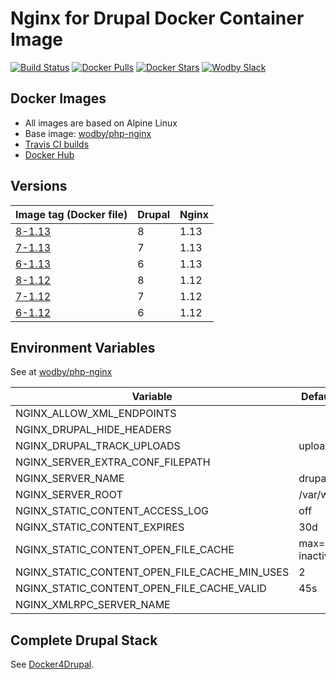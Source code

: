 # Nginx for Drupal Docker Container Image

[![Build Status](https://travis-ci.org/wodby/drupal-nginx.svg?branch=master)](https://travis-ci.org/wodby/drupal-nginx)
[![Docker Pulls](https://img.shields.io/docker/pulls/wodby/drupal-nginx.svg)](https://hub.docker.com/r/wodby/drupal-nginx)
[![Docker Stars](https://img.shields.io/docker/stars/wodby/drupal-nginx.svg)](https://hub.docker.com/r/wodby/drupal-nginx)
[![Wodby Slack](http://slack.wodby.com/badge.svg)](http://slack.wodby.com)

## Docker Images

* All images are based on Alpine Linux
* Base image: [wodby/php-nginx](https://github.com/wodby/php-nginx)
* [Travis CI builds](https://travis-ci.org/wodby/drupal-nginx) 
* [Docker Hub](https://hub.docker.com/r/wodby/drupal-nginx)

## Versions

| Image tag (Docker file)                                                | Drupal | Nginx | 
| ---------------------------------------------------------------------- | ------ | ----- | 
| [8-1.13](https://github.com/wodby/drupal-nginx/tree/master/Dockerfile) | 8      | 1.13  | 
| [7-1.13](https://github.com/wodby/drupal-nginx/tree/master/Dockerfile) | 7      | 1.13  | 
| [6-1.13](https://github.com/wodby/drupal-nginx/tree/master/Dockerfile) | 6      | 1.13  | 
| [8-1.12](https://github.com/wodby/drupal-nginx/tree/master/Dockerfile) | 8      | 1.12  | 
| [7-1.12](https://github.com/wodby/drupal-nginx/tree/master/Dockerfile) | 7      | 1.12  | 
| [6-1.12](https://github.com/wodby/drupal-nginx/tree/master/Dockerfile) | 6      | 1.12  | 

## Environment Variables

See at [wodby/php-nginx](https://github.com/wodby/php-nginx)

| Variable                                      | Default Value          | Description |
| --------------------------------------------- | ---------------------- | ----------- |
| NGINX_ALLOW_XML_ENDPOINTS                     |                        |             |
| NGINX_DRUPAL_HIDE_HEADERS                     |                        |             |
| NGINX_DRUPAL_TRACK_UPLOADS                    | uploads 60s            |             |
| NGINX_SERVER_EXTRA_CONF_FILEPATH              |                        |             |
| NGINX_SERVER_NAME                             | drupal                 |             |
| NGINX_SERVER_ROOT                             | /var/www/html          |             |
| NGINX_STATIC_CONTENT_ACCESS_LOG               | off                    |             |
| NGINX_STATIC_CONTENT_EXPIRES                  | 30d                    |             |
| NGINX_STATIC_CONTENT_OPEN_FILE_CACHE          | max=3000 inactive=120s |             |
| NGINX_STATIC_CONTENT_OPEN_FILE_CACHE_MIN_USES | 2                      |             |
| NGINX_STATIC_CONTENT_OPEN_FILE_CACHE_VALID    | 45s                    |             |
| NGINX_XMLRPC_SERVER_NAME                      |                        |             |

## Complete Drupal Stack

See [Docker4Drupal](https://github.com/wodby/docker4drupal).
